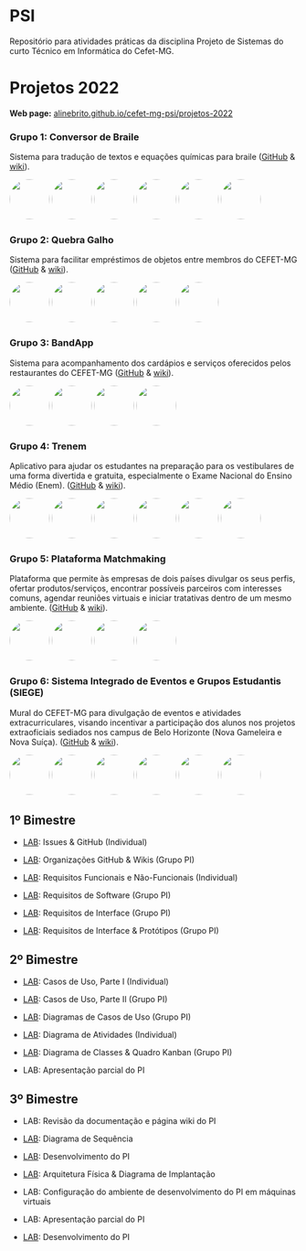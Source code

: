 # PSI

Repositório para atividades práticas da disciplina Projeto de Sistemas do curto Técnico em Informática do Cefet-MG.

# Projetos 2022

**Web page:** [alinebrito.github.io/cefet-mg-psi/projetos-2022](https://alinebrito.github.io/cefet-mg-psi/projetos-2022)


### Grupo 1: Conversor de Braile

<p style="">
Sistema para tradução de textos e equações químicas para braile (<a href="https://github.com/cefetmg-2022-psi-g1">GitHub</a> & <a href="https://github.com/cefetmg-2022-psi-g1/wiki/wiki">wiki</a>).
</p> 

[<img src="https://avatars.githubusercontent.com/u/52456827?v=4" width="70" style="border-radius: 50%">](https://github.com/ArthurG12)
[<img src="https://avatars.githubusercontent.com/u/63165906?v=4" width="70" style="border-radius: 50%">](https://github.com/AlvarengaGustavo)
[<img src="https://avatars.githubusercontent.com/u/72227382?v=4" width="70" style="border-radius: 50%">](https://github.com/Quaquaresma)
[<img src="https://avatars.githubusercontent.com/u/63885146?v=4" width="70" style="border-radius: 50%">](https://github.com/StaryLu)
[<img src="https://avatars.githubusercontent.com/u/56508430?v=4" width="70" style="border-radius: 50%">](https://github.com/OlsonAkin)
[<img src="https://avatars.githubusercontent.com/u/70491757?v=4" width="70" style="border-radius: 50%">](https://github.com/tainaqd)

### Grupo 2: Quebra Galho

<p style="">
Sistema para facilitar empréstimos de objetos entre membros do CEFET-MG (<a href="https://github.com/cefetmg-2022-psi-g2">GitHub</a> & <a href="https://github.com/cefetmg-2022-psi-g2/wiki/wiki">wiki</a>).
</p> 

[<img src="https://avatars.githubusercontent.com/u/65327304?v=4" width="70" style="border-radius: 50%">](https://github.com/lebraga1)
[<img src="https://avatars.githubusercontent.com/u/70580788?v=4" width="70" style="border-radius: 50%">](https://github.com/LuisBrescia)
[<img src="https://avatars.githubusercontent.com/u/79534453?v=4" width="70" style="border-radius: 50%">](https://github.com/luizfernando103)
[<img src="https://avatars.githubusercontent.com/u/47260061?v=4" width="70" style="border-radius: 50%">](https://github.com/marcosazevedo2112)
[<img src="https://avatars.githubusercontent.com/u/63727320?v=4" width="70" style="border-radius: 50%">](https://github.com/VitorExl)

### Grupo 3: BandApp

<p style="">
Sistema para acompanhamento dos cardápios e serviços oferecidos pelos restaurantes do CEFET-MG (<a href="https://github.com/cefetmg-2022-psi-g3">GitHub</a> & <a href="https://github.com/cefetmg-2022-psi-g3/wiki/wiki">wiki</a>).
</p> 

[<img src="https://avatars.githubusercontent.com/u/51381335?v=4" width="70" style="border-radius: 50%">](https://github.com/GChavesR )
[<img src="https://avatars.githubusercontent.com/u/57259356?v=4" width="70" style="border-radius: 50%">](https://github.com/lucasgpm)
[<img src="https://avatars.githubusercontent.com/u/49000417?v=4" width="70" style="border-radius: 50%">](https://github.com/PedroYagi)
[<img src="https://avatars.githubusercontent.com/u/38667471?v=4" width="70" style="border-radius: 50%">](https://github.com/YuriEstevaoSales)

### Grupo 4: Trenem

<p style="">
Aplicativo para ajudar os estudantes na preparação para os vestibulares de uma forma divertida e gratuita, especialmente o Exame Nacional do Ensino Médio (Enem).  (<a href="https://github.com/cefetmg-2022-psi-g4">GitHub</a> & <a href="https://github.com/cefetmg-2022-psi-g4/trenem-wiki/wiki">wiki</a>).
</p> 

[<img src="https://avatars.githubusercontent.com/u/69865140?v=4" width="70" style="border-radius: 50%">](https://github.com/EnzoBraz)
[<img src="https://avatars.githubusercontent.com/u/67638212?v=4" width="70" style="border-radius: 50%">](https://github.com/guimaguima)
[<img src="https://avatars.githubusercontent.com/u/63599233?v=4" width="70" style="border-radius: 50%">](https://github.com/perchuts)
[<img src="https://avatars.githubusercontent.com/u/70550310?v=4" width="70" style="border-radius: 50%">](https://github.com/helioantunes)
[<img src="https://avatars.githubusercontent.com/u/70524677?v=4" width="70" style="border-radius: 50%">](https://github.com/joaovitorfod4)
[<img src="https://avatars.githubusercontent.com/u/69908477?v=4" width="70" style="border-radius: 50%">](https://github.com/GastonZinhow)

### Grupo 5: Plataforma Matchmaking

<p style="">
Plataforma que permite às empresas de dois países divulgar os seus perfis, ofertar produtos/serviços, encontrar possíveis parceiros com interesses comuns, agendar reuniões virtuais e iniciar tratativas dentro de um mesmo ambiente.  (<a href="https://github.com/cefetmg-2022-psi-g005">GitHub</a> & <a href="https://github.com/cefetmg-2022-psi-g005/wiki/wiki">wiki</a>).
</p> 

[<img src="https://avatars.githubusercontent.com/u/69595422?v=4" width="70" style="border-radius: 50%">](https://github.com/Agatha-Thalita)
[<img src="https://avatars.githubusercontent.com/u/69879660?v=4" width="70" style="border-radius: 50%">](https://github.com/Baianinho)
[<img src="https://avatars.githubusercontent.com/u/70493951?v=4" width="70" style="border-radius: 50%">](https://github.com/evelynlaura)
[<img src="https://avatars.githubusercontent.com/u/61943216?v=4" width="70" style="border-radius: 50%">](https://github.com/layla-dferreira)

### Grupo 6: Sistema Integrado de Eventos e Grupos Estudantis (SIEGE)

<p style="">
Mural do CEFET-MG para divulgação de eventos e atividades extracurriculares, visando incentivar a participação dos alunos nos projetos extraoficiais sediados nos campus de Belo Horizonte (Nova Gameleira e Nova Suíça).  (<a href="https://github.com/cefetmg-2022-psi-g6">GitHub</a> & <a href="https://github.com/cefetmg-2022-psi-g6/wiki/wiki">wiki</a>).
</p> 

[<img src="https://avatars.githubusercontent.com/u/50997100?v=4" width="70" style="border-radius: 50%">](https://github.com/srcgab)
[<img src="https://avatars.githubusercontent.com/u/72109696?v=4" width="70" style="border-radius: 50%">](https://github.com/Baumora)
[<img src="https://avatars.githubusercontent.com/u/69938310?v=4" width="70" style="border-radius: 50%">](https://github.com/malicearia)
[<img src="https://avatars.githubusercontent.com/u/69879585?v=4" width="70" style="border-radius: 50%">](https://github.com/augusto-rich)
[<img src="https://avatars.githubusercontent.com/u/69982391?v=4" width="70" style="border-radius: 50%">](https://github.com/thiagoiulli)
[<img src="https://avatars.githubusercontent.com/u/70334871?v=4" width="70" style="border-radius: 50%">](https://github.com/victorschneider)






## 1º Bimestre

* [LAB](labs/lab-issues.md): Issues & GitHub (Individual)

* [LAB](labs/lab-wikis.md): Organizações GitHub & Wikis (Grupo PI)

* [LAB](labs/lab-requisitos.md): Requisitos Funcionais e Não-Funcionais (Individual)

* [LAB](labs/lab-requisitos-pi.md): Requisitos de Software (Grupo PI)

* [LAB](labs/lab-requisitos-interface-pi.md): Requisitos de Interface (Grupo PI)

* [LAB](labs/lab-requisitos-prototipos-interface-pi.md): Requisitos de Interface & Protótipos (Grupo PI)


## 2º Bimestre

* [LAB](labs/lab-requisitos-casos-uso-parte-1.md): Casos de Uso, Parte I (Individual)

* [LAB](labs/lab-requisitos-casos-uso-parte-2.md): Casos de Uso, Parte II (Grupo PI)

* [LAB](labs/lab-requisitos-diagrama-casos-uso.md): Diagramas de Casos de Uso (Grupo PI)

* [LAB](labs/lab-diagrama-atividades.md): Diagrama de Atividades (Individual)

* [LAB](labs/lab-diagrama-classes.md): Diagrama de Classes & Quadro Kanban (Grupo PI)

* LAB: Apresentação parcial do PI

## 3º Bimestre

* LAB: Revisão da documentação e página wiki do PI

* [LAB](labs/lab-diagrama-sequencia.md): Diagrama de Sequência

* [LAB](labs/lab-desenvolvimento-pi.md): Desenvolvimento do PI

* [LAB](labs/lab-arquitetura-fisica.md): Arquitetura Física & Diagrama de Implantação

* LAB: Configuração do ambiente de desenvolvimento do PI em máquinas virtuais

* LAB: Apresentação parcial do PI

* [LAB](labs/lab-desenvolvimento-pi.md): Desenvolvimento do PI







